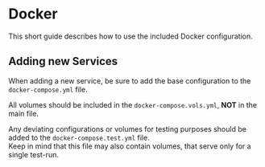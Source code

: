 # Docker

This short guide describes
how to use the included
Docker configuration.

## Adding new Services

When adding a new service,
be sure to add the base configuration
to the ``docker-compose.yml``
file.

All volumes should be included
in the ``docker-compose.vols.yml``,
**NOT** in the main file.

Any deviating configurations
or volumes for testing purposes
should be added to the
``docker-compose.test.yml`` file.  
Keep in mind that this file may
also contain volumes, that serve
only for a single test-run.
